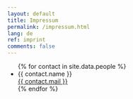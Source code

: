 ```yaml
---
layout: default
title: Impressum
permalink: /impressum.html
lang: de
ref: imprint
comments: false
---
```

<ul>
    {% for contact in site.data.people %}
    <li>{{ contact.name }}<br><a href="mailto:{{ contact.mail }}">{{ contact.mail }}</a></li>
    {% endfor %}
</ul>
